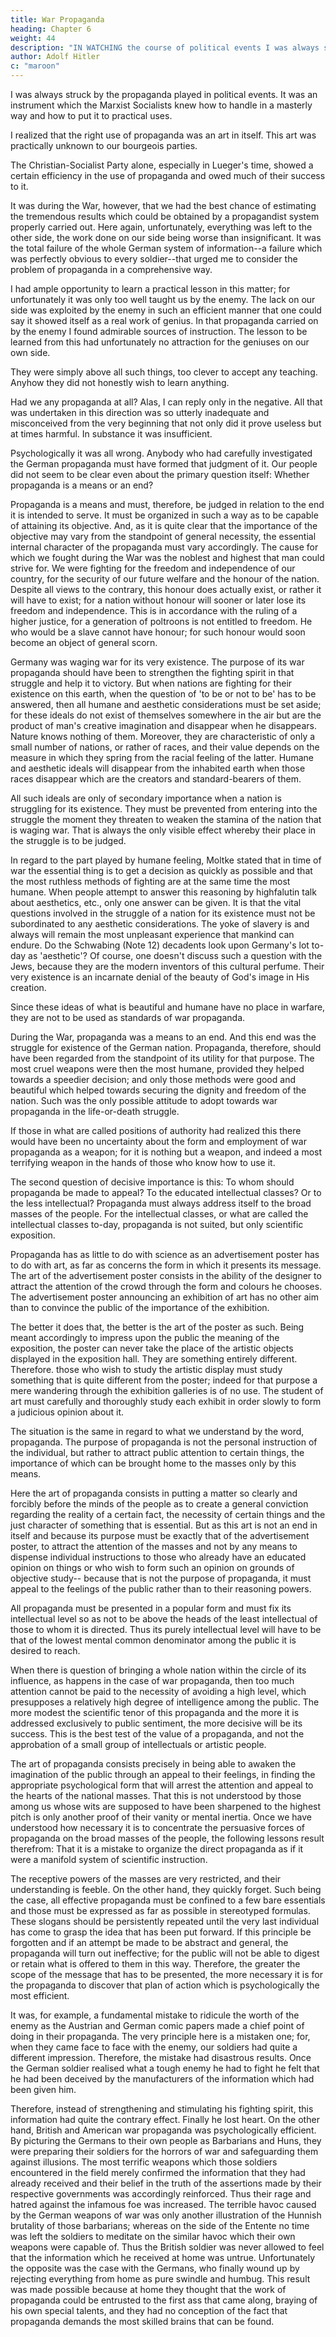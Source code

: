 ```yaml
---
title: War Propaganda
heading: Chapter 6
weight: 44
description: "IN WATCHING the course of political events I was always struck by the active part which propaganda played in them"
author: Adolf Hitler
c: "maroon"
---
```



I was always struck by the propaganda played in political events. It was an instrument which the Marxist Socialists knew how to handle in a masterly way and how to put it to practical uses.

I realized that the right use of propaganda was an art in itself. This art was practically unknown to our bourgeois parties. 

The Christian-Socialist Party alone, especially in Lueger's time, showed a certain efficiency in the use of propaganda and owed much of their success to it.

It was during the War, however, that we had the best chance of estimating the tremendous results which could be obtained by a propagandist system properly carried out. Here again, unfortunately, everything was left to the other side, the work done on our side being worse than insignificant. It was the total failure of the whole German system of information--a failure which was perfectly obvious to every soldier--that urged me to consider the problem of propaganda in a comprehensive way.

I had ample opportunity to learn a practical lesson in this matter; for unfortunately it was only too
well taught us by the enemy. The lack on our side was exploited by the enemy in such
an efficient manner that one could say it showed itself as a real work of genius. In that propaganda carried on by the enemy I found admirable sources of instruction. The lesson to be learned from this had unfortunately no attraction for the geniuses on our own side. 

They were simply above all such things, too clever to accept any teaching.
Anyhow they did not honestly wish to learn anything.

Had we any propaganda at all? Alas, I can reply only in the negative. All that was undertaken in this direction was so utterly inadequate and misconceived from the very beginning that not only did it prove useless but at times harmful. In substance it was insufficient. 

Psychologically it was all wrong. Anybody who had carefully investigated the German propaganda must have formed that judgment of it. Our people did not seem to be clear even about the primary question itself: Whether propaganda is a means
or an end?

Propaganda is a means and must, therefore, be judged in relation to the end it is
intended to serve. It must be organized in such a way as to be capable of attaining its
objective. And, as it is quite clear that the importance of the objective may vary from the 
standpoint of general necessity, the essential internal character of the propaganda must
vary accordingly. The cause for which we fought during the War was the noblest and
highest that man could strive for. We were fighting for the freedom and independence
of our country, for the security of our future welfare and the honour of the nation.
Despite all views to the contrary, this honour does actually exist, or rather it will have to
exist; for a nation without honour will sooner or later lose its freedom and
independence. This is in accordance with the ruling of a higher justice, for a generation
of poltroons is not entitled to freedom. He who would be a slave cannot have honour;
for such honour would soon become an object of general scorn.

Germany was waging war for its very existence. The purpose of its war propaganda
should have been to strengthen the fighting spirit in that struggle and help it to victory.
But when nations are fighting for their existence on this earth, when the question of 'to
be or not to be' has to be answered, then all humane and aesthetic considerations must
be set aside; for these ideals do not exist of themselves somewhere in the air but are the
product of man's creative imagination and disappear when he disappears. Nature
knows nothing of them. Moreover, they are characteristic of only a small number of
nations, or rather of races, and their value depends on the measure in which they spring
from the racial feeling of the latter. Humane and aesthetic ideals will disappear from the
inhabited earth when those races disappear which are the creators and standard-bearers
of them.

All such ideals are only of secondary importance when a nation is struggling for its
existence. They must be prevented from entering into the struggle the moment they
threaten to weaken the stamina of the nation that is waging war. That is always the only
visible effect whereby their place in the struggle is to be judged.

In regard to the part played by humane feeling, Moltke stated that in time of war the
essential thing is to get a decision as quickly as possible and that the most ruthless
methods of fighting are at the same time the most humane. When people attempt to
answer this reasoning by highfalutin talk about aesthetics, etc., only one answer can be
given. It is that the vital questions involved in the struggle of a nation for its existence
must not be subordinated to any aesthetic considerations. The yoke of slavery is and
always will remain the most unpleasant experience that mankind can endure. Do the
Schwabing (Note 12) decadents look upon Germany's lot to-day as 'aesthetic'? Of
course, one doesn't discuss such a question with the Jews, because they are the modern
inventors of this cultural perfume. Their very existence is an incarnate denial of the
beauty of God's image in His creation.

Since these ideas of what is beautiful and humane have no place in warfare, they are not
to be used as standards of war propaganda. 

During the War, propaganda was a means to an end. And this end was the struggle for
existence of the German nation. Propaganda, therefore, should have been regarded
from the standpoint of its utility for that purpose. The most cruel weapons were then
the most humane, provided they helped towards a speedier decision; and only those
methods were good and beautiful which helped towards securing the dignity and
freedom of the nation. Such was the only possible attitude to adopt towards war
propaganda in the life-or-death struggle.

If those in what are called positions of authority had realized this there would have
been no uncertainty about the form and employment of war propaganda as a weapon;
for it is nothing but a weapon, and indeed a most terrifying weapon in the hands of
those who know how to use it.

The second question of decisive importance is this: To whom should propaganda be
made to appeal? To the educated intellectual classes? Or to the less intellectual?
Propaganda must always address itself to the broad masses of the people. For the
intellectual classes, or what are called the intellectual classes to-day, propaganda is not
suited, but only scientific exposition.

Propaganda has as little to do with science as an
advertisement poster has to do with art, as far as concerns the form in which it presents
its message. The art of the advertisement poster consists in the ability of the designer to
attract the attention of the crowd through the form and colours he chooses. The
advertisement poster announcing an exhibition of art has no other aim than to convince
the public of the importance of the exhibition. 

The better it does that, the better is the art
of the poster as such. Being meant accordingly to impress upon the public the meaning
of the exposition, the poster can never take the place of the artistic objects displayed in
the exposition hall. They are something entirely different. Therefore. those who wish to
study the artistic display must study something that is quite different from the poster;
indeed for that purpose a mere wandering through the exhibition galleries is of no use.
The student of art must carefully and thoroughly study each exhibit in order slowly to
form a judicious opinion about it.

The situation is the same in regard to what we understand by the word, propaganda.
The purpose of propaganda is not the personal instruction of the individual, but rather
to attract public attention to certain things, the importance of which can be brought
home to the masses only by this means.

Here the art of propaganda consists in putting a matter so clearly and forcibly before
the minds of the people as to create a general conviction regarding the reality of a
certain fact, the necessity of certain things and the just character of something that is
essential. But as this art is not an end in itself and because its purpose must be exactly
that of the advertisement poster, to attract the attention of the masses and not by any
means to dispense individual instructions to those who already have an educated 
opinion on things or who wish to form such an opinion on grounds of objective study--
because that is not the purpose of propaganda, it must appeal to the feelings of the
public rather than to their reasoning powers.

All propaganda must be presented in a popular form and must fix its intellectual level
so as not to be above the heads of the least intellectual of those to whom it is directed.
Thus its purely intellectual level will have to be that of the lowest mental common
denominator among the public it is desired to reach. 

When there is question of bringing
a whole nation within the circle of its influence, as happens in the case of war
propaganda, then too much attention cannot be paid to the necessity of avoiding a high
level, which presupposes a relatively high degree of intelligence among the public.
The more modest the scientific tenor of this propaganda and the more it is addressed
exclusively to public sentiment, the more decisive will be its success. This is the best test
of the value of a propaganda, and not the approbation of a small group of intellectuals
or artistic people.

The art of propaganda consists precisely in being able to awaken the imagination of the
public through an appeal to their feelings, in finding the appropriate psychological
form that will arrest the attention and appeal to the hearts of the national masses. That
this is not understood by those among us whose wits are supposed to have been
sharpened to the highest pitch is only another proof of their vanity or mental inertia.
Once we have understood how necessary it is to concentrate the persuasive forces of
propaganda on the broad masses of the people, the following lessons result therefrom:
That it is a mistake to organize the direct propaganda as if it were a manifold system of
scientific instruction.

The receptive powers of the masses are very restricted, and their understanding is
feeble. On the other hand, they quickly forget. Such being the case, all effective
propaganda must be confined to a few bare essentials and those must be expressed as
far as possible in stereotyped formulas. These slogans should be persistently repeated
until the very last individual has come to grasp the idea that has been put forward. If
this principle be forgotten and if an attempt be made to be abstract and general, the
propaganda will turn out ineffective; for the public will not be able to digest or retain
what is offered to them in this way. Therefore, the greater the scope of the message that
has to be presented, the more necessary it is for the propaganda to discover that plan of
action which is psychologically the most efficient.

It was, for example, a fundamental mistake to ridicule the worth of the enemy as the
Austrian and German comic papers made a chief point of doing in their propaganda.
The very principle here is a mistaken one; for, when they came face to face with the 
enemy, our soldiers had quite a different impression. Therefore, the mistake had
disastrous results. Once the German soldier realised what a tough enemy he had to
fight he felt that he had been deceived by the manufacturers of the information which
had been given him.

Therefore, instead of strengthening and stimulating his fighting
spirit, this information had quite the contrary effect. Finally he lost heart.
On the other hand, British and American war propaganda was psychologically efficient.
By picturing the Germans to their own people as Barbarians and Huns, they were
preparing their soldiers for the horrors of war and safeguarding them against illusions.
The most terrific weapons which those soldiers encountered in the field merely
confirmed the information that they had already received and their belief in the truth of
the assertions made by their respective governments was accordingly reinforced. Thus
their rage and hatred against the infamous foe was increased. The terrible havoc caused
by the German weapons of war was only another illustration of the Hunnish brutality
of those barbarians; whereas on the side of the Entente no time was left the soldiers to
meditate on the similar havoc which their own weapons were capable of. Thus the
British soldier was never allowed to feel that the information which he received at home
was untrue. Unfortunately the opposite was the case with the Germans, who finally
wound up by rejecting everything from home as pure swindle and humbug. This result
was made possible because at home they thought that the work of propaganda could be
entrusted to the first ass that came along, braying of his own special talents, and they
had no conception of the fact that propaganda demands the most skilled brains that can
be found.

